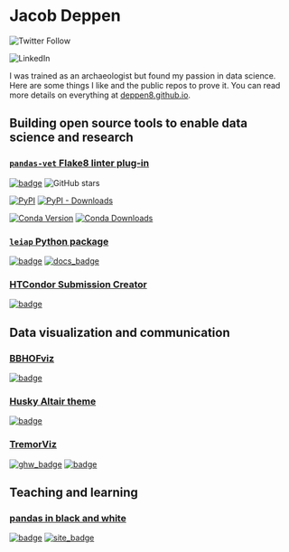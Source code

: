 # Jacob Deppen
![Twitter Follow](https://img.shields.io/twitter/follow/jacob_deppen?style=social)

![LinkedIn](https://img.shields.io/badge/Connect-blue?style=social&logo=linkedin&link=http://www.linkedin.com/in/jacob-deppen&link=http://www.linkedin.com/in/jacob-deppen)

I was trained as an archaeologist but found my passion in data science. Here are some things I like and the public repos to prove it. You can read more details on everything at [deppen8.github.io](https://deppen8.github.io/).

## Building open source tools to enable data science and research

### [`pandas-vet` Flake8 linter plug-in](https://github.com/deppen8/pandas-vet)
[![badge](https://img.shields.io/badge/GitHub-pandas--vet-blue.svg?logo=github)](https://github.com/deppen8/pandas-vet)
![GitHub stars](https://img.shields.io/github/stars/deppen8/pandas-vet?style=social)

[![PyPI](https://img.shields.io/pypi/v/pandas-vet.svg)](https://pypi.org/project/pandas-vet/)
[![PyPI - Downloads](https://img.shields.io/pypi/dm/pandas-vet.svg)](https://pypi.org/project/pandas-vet/)

[![Conda Version](https://img.shields.io/conda/vn/conda-forge/pandas-vet.svg)](https://anaconda.org/conda-forge/pandas-vet)
[![Conda Downloads](https://img.shields.io/conda/dn/conda-forge/pandas-vet.svg)](https://anaconda.org/conda-forge/pandas-vet)


### [`leiap` Python package](https://deppen8.github.io/portfolio/leiap_python_package/)
[![badge](https://img.shields.io/badge/GitHub-leiap-blue.svg?logo=github)](https://github.com/deppen8/leiap) 
[![docs_badge](https://img.shields.io/website-up-down-green-red/https/shields.io.svg?label=leiap_docs&logo=github)](https://deppen8.github.io/leiap/)


### [HTCondor Submission Creator](https://deppen8.github.io/portfolio/htcondor-submission-creator/)
[![badge](https://img.shields.io/badge/GitHub-condor--submit--creator-blue.svg?logo=github)](https://github.com/deppen8/condor-submit-creator)


## Data visualization and communication

### [BBHOFviz](https://deppen8.github.io/bbhof_viz/)
[![badge](https://img.shields.io/badge/GitHub-bbhof__viz-blue.svg?logo=github)](https://github.com/deppen8/bbhof_viz)

### [Husky Altair theme](https://deppen8.github.io/portfolio/husky-altair-theme/)
[![badge](https://img.shields.io/badge/GitHub-husky--altair--theme-blue.svg?logo=github)](https://github.com/deppen8/husky-altair-theme)

### [TremorViz](https://deppen8.github.io/portfolio/tremorviz/)
[![ghw_badge](https://img.shields.io/badge/GitHub-ghw2018__tremorviz-blue.svg?logo=github)](https://github.com/geohackweek/ghw2018_tremorviz/)
[![badge](https://img.shields.io/badge/GitHub-tremorviz-blue.svg?logo=github)](https://github.com/deppen8/tremorviz)

## Teaching and learning

### [pandas in black and white](https://deppen8.github.io/pandas-bw/)
[![badge](https://img.shields.io/badge/GitHub-pandas--bw-blue.svg?logo=github)](https://github.com/deppen8/pandas-bw)
[![site_badge](https://img.shields.io/website-up-down-green-red/https/shields.io.svg?label=website)](https://deppen8.github.io/pandas-bw/)

